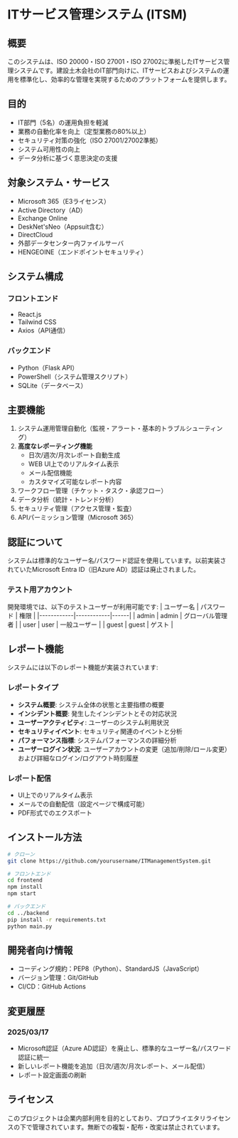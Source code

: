 # ITサービス管理システム (ITSM)

## 概要
このシステムは、ISO 20000・ISO 27001・ISO 27002に準拠したITサービス管理システムです。建設土木会社のIT部門向けに、ITサービスおよびシステムの運用を標準化し、効率的な管理を実現するためのプラットフォームを提供します。

## 目的
- IT部門（5名）の運用負担を軽減
- 業務の自動化率を向上（定型業務の80%以上）
- セキュリティ対策の強化（ISO 27001/27002準拠）
- システム可用性の向上
- データ分析に基づく意思決定の支援

## 対象システム・サービス
- Microsoft 365（E3ライセンス）
- Active Directory（AD）
- Exchange Online
- DeskNet'sNeo（Appsuit含む）
- DirectCloud
- 外部データセンター内ファイルサーバ
- HENGEOINE（エンドポイントセキュリティ）

## システム構成
### フロントエンド
- React.js
- Tailwind CSS
- Axios（API通信）

### バックエンド
- Python（Flask API）
- PowerShell（システム管理スクリプト）
- SQLite（データベース）

## 主要機能
1. システム運用管理自動化（監視・アラート・基本的トラブルシューティング）
2. **高度なレポーティング機能**
   - 日次/週次/月次レポート自動生成
   - WEB UI上でのリアルタイム表示
   - メール配信機能
   - カスタマイズ可能なレポート内容
3. ワークフロー管理（チケット・タスク・承認フロー）
4. データ分析（統計・トレンド分析）
5. セキュリティ管理（アクセス管理・監査）
6. APIパーミッション管理（Microsoft 365）

## 認証について
システムは標準的なユーザー名/パスワード認証を使用しています。以前実装されていたMicrosoft Entra ID（旧Azure AD）認証は廃止されました。

### テスト用アカウント
開発環境では、以下のテストユーザーが利用可能です:
| ユーザー名 | パスワード | 権限 |
|------------|------------|------|
| admin      | admin      | グローバル管理者 |
| user       | user       | 一般ユーザー |
| guest      | guest      | ゲスト |

## レポート機能
システムには以下のレポート機能が実装されています:

### レポートタイプ
- **システム概要**: システム全体の状態と主要指標の概要
- **インシデント概要**: 発生したインシデントとその対応状況
- **ユーザーアクティビティ**: ユーザーのシステム利用状況
- **セキュリティイベント**: セキュリティ関連のイベントと分析
- **パフォーマンス指標**: システムパフォーマンスの詳細分析
- **ユーザーログイン状況**: ユーザーアカウントの変更（追加/削除/ロール変更）および詳細なログイン/ログアウト時刻履歴

### レポート配信
- UI上でのリアルタイム表示
- メールでの自動配信（設定ページで構成可能）
- PDF形式でのエクスポート

## インストール方法
```bash
# クローン
git clone https://github.com/yourusername/ITManagementSystem.git

# フロントエンド
cd frontend
npm install
npm start

# バックエンド
cd ../backend
pip install -r requirements.txt
python main.py
```

## 開発者向け情報
- コーディング規約：PEP8（Python）、StandardJS（JavaScript）
- バージョン管理：Git/GitHub
- CI/CD：GitHub Actions

## 変更履歴
### 2025/03/17
- Microsoft認証（Azure AD認証）を廃止し、標準的なユーザー名/パスワード認証に統一
- 新しいレポート機能を追加（日次/週次/月次レポート、メール配信）
- レポート設定画面の刷新

## ライセンス
このプロジェクトは企業内部利用を目的としており、プロプライエタリライセンスの下で管理されています。無断での複製・配布・改変は禁止されています。
